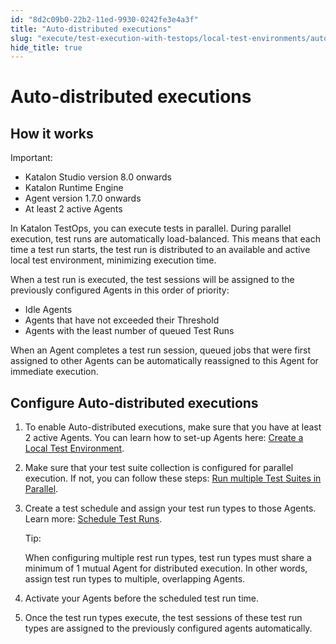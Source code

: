 ```yaml
---
id: "8d2c09b0-22b2-11ed-9930-0242fe3e4a3f"
title: "Auto-distributed executions"
slug: "execute/test-execution-with-testops/local-test-environments/auto-distributed-executions"
hide_title: true
---
```


# <a id="id_auto-distributed-execution" class="anchor_top_offset"/><a id="ariaid-title1" class="anchor_top_offset"/>Auto-distributed executions


## <a id="id_1" class="anchor_top_offset"/>How it works

<div xmlns="http://www.w3.org/1999/xhtml" className="note important note_important"><span className="note__title">Important:</span> <ul className="ul"><li className="li">Katalon Studio version 8.0 onwards</li><li className="li">Katalon Runtime Engine</li><li className="li">Agent version 1.7.0 onwards</li><li className="li">At least 2 active Agents</li></ul></div>
<p xmlns="http://www.w3.org/1999/xhtml" className="p">In Katalon TestOps, you can execute tests in parallel. During parallel execution, test runs are automatically load-balanced. This means that each time a test run starts, the test run is distributed to an available and active local test environment, minimizing execution time.</p> 
<p xmlns="http://www.w3.org/1999/xhtml" className="p">When a test run is executed, the test sessions will be assigned to the previously configured Agents in this order of priority:</p> 
<ul xmlns="http://www.w3.org/1999/xhtml" className="ul"><li className="li">Idle Agents</li><li className="li">Agents that have not exceeded their Threshold</li><li className="li">Agents with the least number of queued Test Runs</li></ul> 
<p xmlns="http://www.w3.org/1999/xhtml" className="p">When an Agent completes a test run session, queued jobs that were first assigned to other Agents can be automatically reassigned to this Agent for immediate execution.</p> 

## <a id="id_2" class="anchor_top_offset"/>Configure Auto-distributed executions

<ol xmlns="http://www.w3.org/1999/xhtml" className="ol"><li className="li"><p className="p">To enable Auto-distributed executions, make sure that you have at least 2 active Agents. You can learn how to set-up Agents here: <a className="xref" href="/docs/execute/test-execution-with-testops/local-test-environments/create-a-local-test-environment-with-an-agent">Create a Local Test Environment</a>.</p></li><li className="li"><p className="p">Make sure that your test suite collection is configured for parallel execution. If not, you can follow these steps: <a className="xref" href="/docs/execute/test-execution-with-testops/local-test-environments/run-multiple-test-suites-in-parallel-with-agents">Run multiple Test Suites in Parallel</a>.</p></li><li className="li"><p className="p">Create a test schedule and assign your test run types to those Agents. Learn more: <a className="xref" href="/docs/execute/schedule-test-execution/schedule-test-runs-in-testops#task-7544">Schedule Test Runs</a>.</p><div className="note tip note_tip"><span className="note__title">Tip:</span> <p className="p">When configuring multiple rest run types, test run types must share a minimum of 1 mutual Agent for distributed execution. In other words, assign test run types to multiple, overlapping Agents.</p></div></li><li className="li"><p className="p">Activate your Agents before the scheduled test run time.</p></li><li className="li"><p className="p">Once the test run types execute, the test sessions of these test run types are assigned to the previously configured agents automatically.</p></li></ol> 
